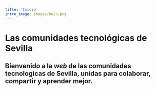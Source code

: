 ```yaml
---
title: 'Inicio'
intro_image: images/bulb.png
---
```


# Las comunidades tecnológicas de Sevilla

## Bienvenido a la *web* de las comunidades tecnologicas de Sevilla, unidas para colaborar, compartir y aprender mejor.
